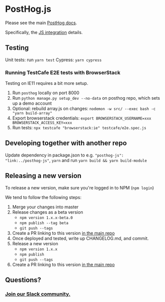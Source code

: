 # PostHog.js

Please see the main [PostHog docs](https://posthog.com/docs).

Specifically, the [JS integration](https://posthog.com/docs/integrations/js-integration) details.

## Testing

Unit tests: run `yarn test`
Cypress: `yarn cypress`

### Running TestCafe E2E tests with BrowserStack

Testing on IE11 requires a bit more setup.

1. Run `posthog` locally on port 8000
2. Run `python manage.py setup_dev --no-data` on posthog repo, which sets up a demo account
3. Optional: rebuild array.js on changes: `nodemon -w src/ --exec bash -c "yarn build-array"`
4. Export browserstack credentials: `export BROWSERSTACK_USERNAME=xxx BROWSERSTACK_ACCESS_KEY=xxx`
5. Run tests: `npx testcafe "browserstack:ie" testcafe/e2e.spec.js`

## Developing together with another repo

Update dependency in package.json to e.g. `"posthog-js": "link:../posthog-js"`, `yarn` and run `yarn build && yarn build-module`

## Releasing a new version

To release a new version, make sure you're logged in to NPM (`npm login`)

We tend to follow the following steps:

1. Merge your changes into master
2. Release changes as a beta version
    - `npm version 1.x.x-beta.0`
    - `npm publish --tag beta`
    - `git push --tags`
3. Create a PR linking to this version [in the main repo](https://github.com/posthog/posthog)
4. Once deployed and tested, write up CHANGELOG.md, and commit.
5. Release a new version
    - `npm version 1.x.x`
    - `npm publish`
    - `git push --tags`
6. Create a PR linking to this version [in the main repo](https://github.com/posthog/posthog)

## Questions?

### [Join our Slack community.](https://join.slack.com/t/posthogusers/shared_invite/enQtOTY0MzU5NjAwMDY3LTc2MWQ0OTZlNjhkODk3ZDI3NDVjMDE1YjgxY2I4ZjI4MzJhZmVmNjJkN2NmMGJmMzc2N2U3Yjc3ZjI5NGFlZDQ)
